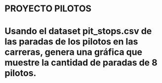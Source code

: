 # PROYECTO PILOTOS

# Usando el dataset pit_stops.csv de las paradas de los pilotos en las carreras, genera una gráfica que muestre la cantidad de paradas de 8 pilotos.

